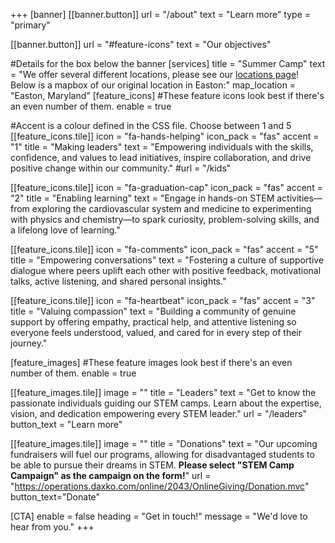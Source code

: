 +++
[banner]
  [[banner.button]]
      url = "/about"
      text = "Learn more"
      type = "primary"

  [[banner.button]]
      url = "#feature-icons"
      text = "Our objectives"

#Details for the box below the banner
[services]
  title = "Summer Camp"
  text = "We offer several different locations, please see our [locations page](https://midshorestem.org/locations/)! Below is a mapbox of our original location in Easton:"
  map_location = "Easton, Maryland"
[feature_icons]
  #These feature icons look best if there's an even number of them.
  enable = true

  #Accent is a colour defined in the CSS file. Choose between 1 and 5
  [[feature_icons.tile]]
    icon = "fa-hands-helping"
    icon_pack = "fas"
    accent = "1"
    title = "Making leaders"
    text = "Empowering individuals with the skills, confidence, and values to lead initiatives, inspire collaboration, and drive positive change within our community."
    #url = "/kids"

  [[feature_icons.tile]]
    icon = "fa-graduation-cap"
    icon_pack = "fas"
    accent = "2"
    title = "Enabling learning"
    text = "Engage in hands-on STEM activities—from exploring the cardiovascular system and medicine to experimenting with physics and chemistry—to spark curiosity, problem-solving skills, and a lifelong love of learning."

  [[feature_icons.tile]]
    icon = "fa-comments"
    icon_pack = "fas"
    accent = "5"
    title = "Empowering conversations"
    text = "Fostering a culture of supportive dialogue where peers uplift each other with positive feedback, motivational talks, active listening, and shared personal insights."

  [[feature_icons.tile]]
    icon = "fa-heartbeat"
    icon_pack = "fas"
    accent = "3"
    title = "Valuing compassion"
    text = "Building a community of genuine support by offering empathy, practical help, and attentive listening so everyone feels understood, valued, and cared for in every step of their journey."

[feature_images]
#These feature images look best if there's an even number of them.
  enable = true

  [[feature_images.tile]]
    image = ""
    title = "Leaders"
    text = "Get to know the passionate individuals guiding our STEM camps. Learn about the expertise, vision, and dedication empowering every STEM leader."
    url = "/leaders"
    button_text = "Learn more"

  [[feature_images.tile]]
    image = ""
    title = "Donations"
    text = "Our upcoming fundraisers will fuel our programs, allowing for disadvantaged students to be able to pursue their dreams in STEM. **Please select \"STEM Camp Campaign\" as the campaign on the form!**"
    url = "https://operations.daxko.com/online/2043/OnlineGiving/Donation.mvc"
    button_text="Donate"

[CTA]
  enable = false
  heading = "Get in touch!"
  message = "We'd love to hear from you."
+++
